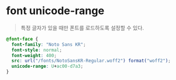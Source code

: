 # font unicode-range

> 특정 글자가 있을 때만 폰트를 로드하도록 설정할 수 있다.

```css
@font-face {
  font-family: "Noto Sans KR";
  font-style: normal;
  font-weight: 400;
  src: url("/fonts/NotoSansKR-Regular.woff2") format("woff2");
  unicode-range: U+ac00-d7a3;
}
```
